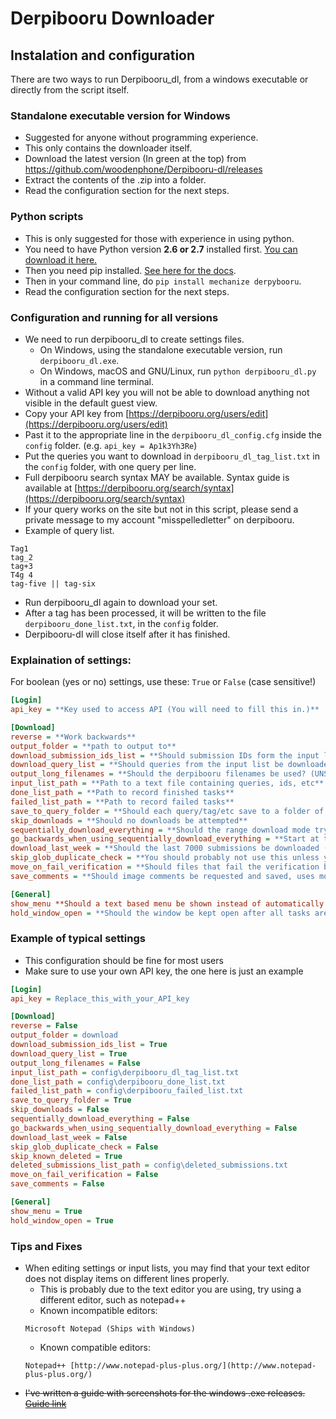 # Derpibooru Downloader

## Instalation and configuration
There are two ways to run Derpibooru_dl, from a windows executable or directly from the script itself.

### Standalone executable version for Windows
- Suggested for anyone without programming experience.
- This only contains the downloader itself.
- Download the latest version (In green at the top) from https://github.com/woodenphone/Derpibooru-dl/releases
- Extract the contents of the .zip into a folder.
- Read the configuration section for the next steps.

### Python scripts
- This is only suggested for those with experience in using python.
- You need to have Python version **2.6 or 2.7** installed first. [You can download it here.
](https://www.python.org/download/)
- Then you need pip installed. [See here for the docs](http://pip.readthedocs.org/en/latest/installing.html).
- Then in your command line, do `pip install mechanize derpybooru`.
- Read the configuration section for the next steps.

### Configuration and running for all versions
- We need to run derpibooru_dl to create settings files.
    - On Windows, using the standalone executable version, run `derpibooru_dl.exe`.
    - On Windows, macOS and GNU/Linux, run `python derpibooru_dl.py` in a command line terminal.
- Without a valid API key you will not be able to download anything not visible in the default guest view.
- Copy your API key from [https://derpibooru.org/users/edit](https://derpibooru.org/users/edit)
- Past it to the appropriate line in the `derpibooru_dl_config.cfg` inside the `config` folder. (e.g. `api_key = Ap1k3Yh3Re`)
- Put the queries you want to download in `derpibooru_dl_tag_list.txt` in the `config` folder, with one query per line.
- Full derpibooru search syntax MAY be available. Syntax guide is available at [https://derpibooru.org/search/syntax](https://derpibooru.org/search/syntax)
- If your query works on the site but not in this script, please send a private message to my account "misspelledletter" on derpibooru.
- Example of query list.
````
Tag1
tag_2
tag+3
T4g 4
tag-five || tag-six
````
- Run derpibooru_dl again to download your set.
- After a tag has been processed, it will be written to the file `derpibooru_done_list.txt`, in the `config` folder.
- Derpibooru-dl will close itself after it has finished.

### Explaination of settings:
For boolean (yes or no) settings, use these: `True` or `False` (case sensitive!)

````ini
[Login]
api_key = **Key used to access API (You will need to fill this in.)**

[Download]
reverse = **Work backwards**
output_folder = **path to output to**
download_submission_ids_list = **Should submission IDs form the input list be downloaded**
download_query_list = **Should queries from the input list be downloaded**
output_long_filenames = **Should the derpibooru filenames be used? (UNSUPPORTED! USE AT OWN RISK!)**
input_list_path = **Path to a text file containing queries, ids, etc**
done_list_path = **Path to record finished tasks**
failed_list_path = **Path to record failed tasks**
save_to_query_folder = **Should each query/tag/etc save to a folder of QUERY_NAME or use one single folder for everything**
skip_downloads = **Should no downloads be attempted**
sequentially_download_everything = **Should the range download mode try to save every possible submission?**
go_backwards_when_using_sequentially_download_everything = **Start at the most recent submission instead of the oldest when trying to download everything.**
download_last_week = **Should the last 7000 submissions be downloaded (Approx 1 weeks worth)**
skip_glob_duplicate_check = **You should probably not use this unless you know what you are doing. (Speedhack for use with single output folder)**
move_on_fail_verification = **Should files that fail the verification be moved? If false they will only be copied.**
save_comments = **Should image comments be requested and saved, uses more resources on both client and server.**

[General]
show_menu **Should a text based menu be shown instead of automatically running the batch mode?**
hold_window_open = **Should the window be kept open after all tasks are done, to allow the user to confirm the program worked**
````

### Example of typical settings
- This configuration should be fine for most users
- Make sure to use your own API key, the one here is just an example
````ini
[Login]
api_key = Replace_this_with_your_API_key

[Download]
reverse = False
output_folder = download
download_submission_ids_list = True
download_query_list = True
output_long_filenames = False
input_list_path = config\derpibooru_dl_tag_list.txt
done_list_path = config\derpibooru_done_list.txt
failed_list_path = config\derpibooru_failed_list.txt
save_to_query_folder = True
skip_downloads = False
sequentially_download_everything = False
go_backwards_when_using_sequentially_download_everything = False
download_last_week = False
skip_glob_duplicate_check = False
skip_known_deleted = True
deleted_submissions_list_path = config\deleted_submissions.txt
move_on_fail_verification = False
save_comments = False

[General]
show_menu = True
hold_window_open = True
````

### Tips and Fixes
- When editing settings or input lists, you may find that your text editor does not display items on different lines properly.
    - This is probably due to the text editor you are using, try using a different editor, such as notepad++
    - Known incompatible editors:
    ````
    Microsoft Notepad (Ships with Windows)
    ````
    - Known compatible editors:
    ````
    Notepad++ [http://www.notepad-plus-plus.org/](http://www.notepad-plus-plus.org/)
    ````
- ~~I've written a guide with screenshots for the windows .exe releases. [Guide link](http://evil-vortex.com/Guide_2014-10-28.pdf)~~
